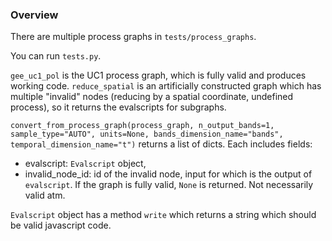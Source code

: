 ### Overview

There are multiple process graphs in `tests/process_graphs`.

You can run `tests.py`. 

`gee_uc1_pol` is the UC1 process graph, which is fully valid and produces working code.
`reduce_spatial` is an artificially constructed graph which has multiple "invalid" nodes (reducing by a spatial coordinate, undefined process), so it returns the evalscripts for subgraphs.

`convert_from_process_graph(process_graph, n_output_bands=1, sample_type="AUTO", units=None, bands_dimension_name="bands", temporal_dimension_name="t")` returns a list of dicts. Each includes fields:
- evalscript: `Evalscript` object,
- invalid_node_id: id of the invalid node, input for which is the output of `evalscript`. If the graph is fully valid, `None` is returned. Not necessarily valid atm.

`Evalscript` object has a method `write` which returns a string which should be valid javascript code.
